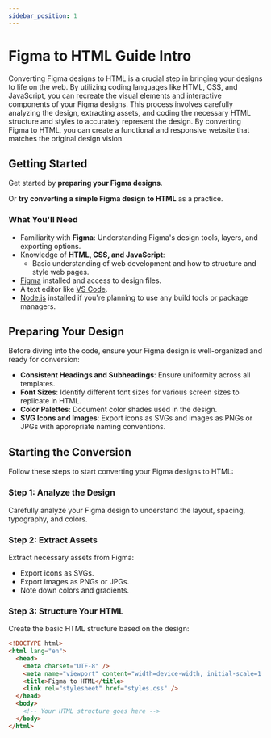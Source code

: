 ```yaml
---
sidebar_position: 1
---
```


# Figma to HTML Guide Intro

Converting Figma designs to HTML is a crucial step in bringing your designs to life on the web. By utilizing coding languages like HTML, CSS, and JavaScript, you can recreate the visual elements and interactive components of your Figma designs. This process involves carefully analyzing the design, extracting assets, and coding the necessary HTML structure and styles to accurately represent the design. By converting Figma to HTML, you can create a functional and responsive website that matches the original design vision.

## Getting Started

Get started by **preparing your Figma designs**.

Or **try converting a simple Figma design to HTML** as a practice.

### What You'll Need

- Familiarity with **Figma**: Understanding Figma's design tools, layers, and exporting options.
- Knowledge of **HTML, CSS, and JavaScript**:
  - Basic understanding of web development and how to structure and style web pages.
- [Figma](https://www.figma.com/) installed and access to design files.
- A text editor like [VS Code](https://code.visualstudio.com/).
- [Node.js](https://nodejs.org/en/download/) installed if you're planning to use any build tools or package managers.

## Preparing Your Design

Before diving into the code, ensure your Figma design is well-organized and ready for conversion:

- **Consistent Headings and Subheadings**: Ensure uniformity across all templates.
- **Font Sizes**: Identify different font sizes for various screen sizes to replicate in HTML.
- **Color Palettes**: Document color shades used in the design.
- **SVG Icons and Images**: Export icons as SVGs and images as PNGs or JPGs with appropriate naming conventions.

## Starting the Conversion

Follow these steps to start converting your Figma designs to HTML:

### Step 1: Analyze the Design

Carefully analyze your Figma design to understand the layout, spacing, typography, and colors.

### Step 2: Extract Assets

Extract necessary assets from Figma:

- Export icons as SVGs.
- Export images as PNGs or JPGs.
- Note down colors and gradients.

### Step 3: Structure Your HTML

Create the basic HTML structure based on the design:

```html
<!DOCTYPE html>
<html lang="en">
  <head>
    <meta charset="UTF-8" />
    <meta name="viewport" content="width=device-width, initial-scale=1.0" />
    <title>Figma to HTML</title>
    <link rel="stylesheet" href="styles.css" />
  </head>
  <body>
    <!-- Your HTML structure goes here -->
  </body>
</html>
```
